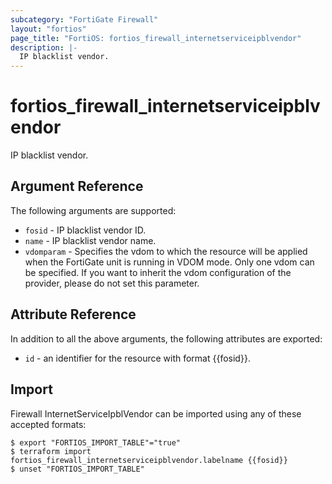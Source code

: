```yaml
---
subcategory: "FortiGate Firewall"
layout: "fortios"
page_title: "FortiOS: fortios_firewall_internetserviceipblvendor"
description: |-
  IP blacklist vendor.
---
```


# fortios_firewall_internetserviceipblvendor
IP blacklist vendor.

## Argument Reference

The following arguments are supported:

* `fosid` - IP blacklist vendor ID.
* `name` - IP blacklist vendor name.
* `vdomparam` - Specifies the vdom to which the resource will be applied when the FortiGate unit is running in VDOM mode. Only one vdom can be specified. If you want to inherit the vdom configuration of the provider, please do not set this parameter.


## Attribute Reference

In addition to all the above arguments, the following attributes are exported:
* `id` - an identifier for the resource with format {{fosid}}.

## Import

Firewall InternetServiceIpblVendor can be imported using any of these accepted formats:
```
$ export "FORTIOS_IMPORT_TABLE"="true"
$ terraform import fortios_firewall_internetserviceipblvendor.labelname {{fosid}}
$ unset "FORTIOS_IMPORT_TABLE"
```

